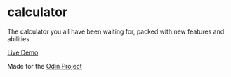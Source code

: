 # calculator
The calculator you all have been waiting for, packed with new features and abilities

[Live Demo](https://threedotsellipsis.github.io/calculator/)

Made for the [Odin Project](https://www.theodinproject.com)
